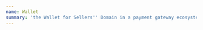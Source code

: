 ```yaml
---
name: Wallet
summary: 'the Wallet for Sellers'' Domain in a payment gateway ecosystem is a crucial component for managing the financial aspects of seller transactions, maintaining balance and transaction integrity, and providing a secure and efficient financial platform for sellers.'
---
```



<NodeGraph />


